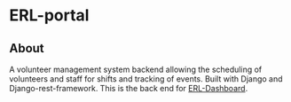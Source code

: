 # ERL-portal
## About
A volunteer management system backend allowing the scheduling of volunteers and staff for shifts and tracking of events. Built with Django and Django-rest-framework. This is the back end for [ERL-Dashboard](https://github.com/matthew-talamantes/erl-dashboard).
